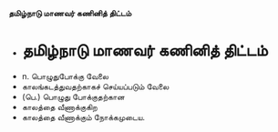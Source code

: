 **தமிழ்நாடு மாணவர் கணினித் திட்டம்**
- # தமிழ்நாடு மாணவர் கணினித் திட்டம்
- n. பொழுதுபோக்கு வேலை
- காலங்கடத்துவதற்காகச் செய்யப்படும் வேலை
- (பெ.) பொழுது போக்குதற்கான
- காலத்தை வீணாக்குகிற
- காலத்தை வீணாக்கும் நோக்கமுடைய.

